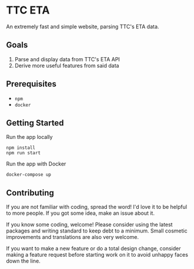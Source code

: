 # TTC ETA

An extremely fast and simple website, parsing TTC's ETA data.

## Goals

1. Parse and display data from TTC's ETA API
2. Derive more useful features from said data

## Prerequisites

- `npm`
- `docker`

## Getting Started

Run the app locally

```Shell
npm install
npm run start
```

Run the app with Docker

```Shell
docker-compose up
```

## Contributing

If you are not familiar with coding, spread the word! I'd love it to be helpful to more people. If you got some idea, make an issue about it.

If you know some coding, welcome! Please consider using the latest packages and writing standard to keep debt to a minimum. Small cosmetic improvements and translations are also very welcome.

If you want to make a new feature or do a total design change, consider making a feature request before starting work on it to avoid unhappy faces down the line.
